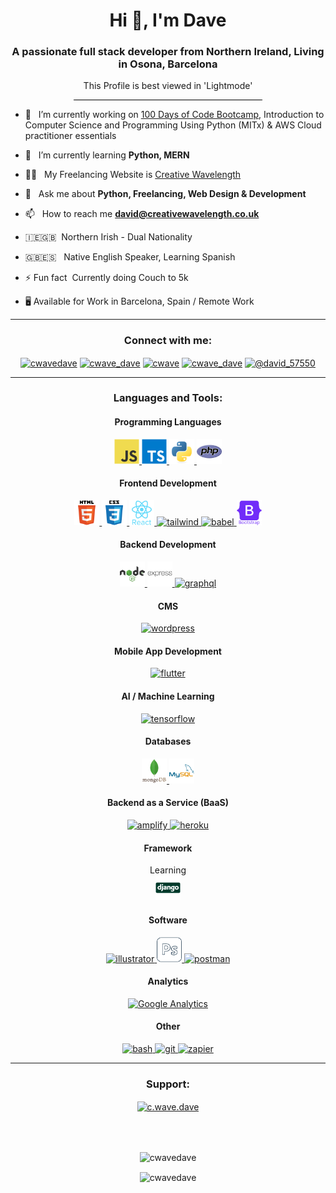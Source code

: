 <h1 align="center">Hi 👋, I'm Dave</h1>
<h3 align="center">A passionate full stack developer from Northern Ireland, Living in Osona, Barcelona</h3>
<p align="center">  This Profile is best viewed in 'Lightmode' </p>
<hr style="height:.1px; border:none; color:#000; background-color:#000; width:60%; text-align:center; margin: 0 auto;">
 
- 🔭 &nbsp; I’m currently working on [100 Days of Code Bootcamp](https://www.udemy.com/course/100-days-of-code/), Introduction to Computer Science and Programming Using Python (MITx) & AWS Cloud practitioner essentials

- 🌱 &nbsp; I’m currently learning **Python, MERN**

- 👨‍💻 &nbsp; My Freelancing Website is <a href="https://creative-wavelength.com"> Creative Wavelength </a> 

- 💬 &nbsp; Ask me about **Python, Freelancing, Web Design & Development**

- 📫 &nbsp; How to reach me **david@creativewavelength.co.uk**
 
- 🇮🇪🇬🇧&nbsp; Northern Irish - Dual Nationality 

- 🇬🇧🇪🇸 &nbsp; Native English Speaker, Learning Spanish

- ⚡ Fun fact&nbsp; Currently doing Couch to 5k

- 🖥️ Available for Work in Barcelona, Spain / Remote Work

<hr>

<h3 align="center">Connect with me:</h3>
<p align="center">
<a href="https://dev.to/cwavedave" target="blank"><img align="center" src="https://cdn.jsdelivr.net/npm/simple-icons@3.0.1/icons/dev-dot-to.svg" alt="cwavedave" height="30" width="40" /></a>
<a href="https://twitter.com/cwave_dave" target="blank"><img align="center" src="https://cdn.jsdelivr.net/npm/simple-icons@3.0.1/icons/twitter.svg" alt="cwave_dave" height="30" width="40" /></a>
<a href="https://linkedin.com/in/cwave" target="blank"><img align="center" src="https://cdn.jsdelivr.net/npm/simple-icons@3.0.1/icons/linkedin.svg" alt="cwave" height="30" width="40" /></a>
<a href="https://instagram.com/cwave_dave" target="blank"><img align="center" src="https://cdn.jsdelivr.net/npm/simple-icons@3.0.1/icons/instagram.svg" alt="cwave_dave" height="30" width="40" /></a>
<a href="https://medium.com/@david_57550" target="blank"><img align="center" src="https://cdn.jsdelivr.net/npm/simple-icons@3.0.1/icons/medium.svg" alt="@david_57550" height="30" width="40" /></a>
</p>

<hr>

<h3 align="center">Languages and Tools:</h3>
<h4 align="center">Programming Languages</h4>
<p align="center"> 
<a href="https://developer.mozilla.org/en-US/docs/Web/JavaScript" target="_blank"> <img src="https://raw.githubusercontent.com/devicons/devicon/master/icons/javascript/javascript-original.svg" alt="javascript" width="40" height="40"/> </a> 
<a href="https://www.typescriptlang.org/" target="_blank"> <img src="https://raw.githubusercontent.com/devicons/devicon/master/icons/typescript/typescript-original.svg" alt="typescript" width="40" height="40"/> </a> 
<a href="https://www.python.org" target="_blank"> <img src="https://raw.githubusercontent.com/devicons/devicon/master/icons/python/python-original.svg" alt="python" width="40" height="40"/> </a> 
<a href="https://www.php.net" target="_blank"> <img src="https://raw.githubusercontent.com/devicons/devicon/master/icons/php/php-original.svg" alt="php" width="40" height="40"/> </a> 

</p>

<h4 align="center">Frontend Development</h4>
<p align="center"> 
<a href="https://www.w3.org/html/" target="_blank"> <img src="https://raw.githubusercontent.com/devicons/devicon/master/icons/html5/html5-original-wordmark.svg" alt="html5" width="40" height="40"/> </a> 
<a href="https://www.w3schools.com/css/" target="_blank"> <img src="https://raw.githubusercontent.com/devicons/devicon/master/icons/css3/css3-original-wordmark.svg" alt="css3" width="40" height="40"/> </a>  
<a href="https://reactjs.org/" target="_blank"> <img src="https://raw.githubusercontent.com/devicons/devicon/master/icons/react/react-original-wordmark.svg" alt="react" width="40" height="40"/> 
<a href="https://tailwindcss.com/" target="_blank"> <img src="https://www.vectorlogo.zone/logos/tailwindcss/tailwindcss-icon.svg" alt="tailwind" width="40" height="40"/> </a> 
<a href="https://babeljs.io/" target="_blank"> <img src="https://www.vectorlogo.zone/logos/babeljs/babeljs-icon.svg" alt="babel" width="40" height="40"/> </a> 
<a href="https://getbootstrap.com" target="_blank"> <img src="https://raw.githubusercontent.com/devicons/devicon/master/icons/bootstrap/bootstrap-plain-wordmark.svg" alt="bootstrap" width="40" height="40"/> </a> 


</p>

<h4 align="center">Backend Development</h4>
<p align="center"> 
<a href="https://nodejs.org" target="_blank"> <img src="https://raw.githubusercontent.com/devicons/devicon/master/icons/nodejs/nodejs-original-wordmark.svg" alt="nodejs" width="40" height="40"/> </a>  
<a href="https://expressjs.com" target="_blank"> <img src="https://raw.githubusercontent.com/devicons/devicon/master/icons/express/express-original-wordmark.svg" alt="express" width="40" height="40"/> </a> 
<a href="https://graphql.org" target="_blank"> <img src="https://www.vectorlogo.zone/logos/graphql/graphql-icon.svg" alt="graphql" width="40" height="40"/> </a> 

</p>


<h4 align="center">CMS</h4>
<p align="center"> 
<a href="https://wordpress.org" target="_blank"> <img src="https://www.vectorlogo.zone/logos/wordpress/wordpress-icon.svg" alt="wordpress" width="40" height="40"/> </a>  
</p>

<h4 align="center">Mobile App Development</h4>
<p align="center"> 
<a href="https://flutter.dev" target="_blank"> <img src="https://www.vectorlogo.zone/logos/flutterio/flutterio-icon.svg" alt="flutter" width="40" height="40"/> </a> 

</p>

<h4 align="center">AI / Machine Learning</h4>
<p align="center"> 
<a href="https://www.tensorflow.org" target="_blank"> <img src="https://www.vectorlogo.zone/logos/tensorflow/tensorflow-icon.svg" alt="tensorflow" width="40" height="40"/> </a> 
</p>

<h4 align="center">Databases</h4>
<p align="center"> 
<a href="https://www.mongodb.com/" target="_blank"> <img src="https://raw.githubusercontent.com/devicons/devicon/master/icons/mongodb/mongodb-original-wordmark.svg" alt="mongodb" width="40" height="40"/> </a> 
<a href="https://www.mysql.com/" target="_blank"> <img src="https://raw.githubusercontent.com/devicons/devicon/master/icons/mysql/mysql-original-wordmark.svg" alt="mysql" width="40" height="40"/> </a> 

</p>

<h4 align="center">Backend as a Service (BaaS)</h4>
<p align="center"> 
<a href="https://aws.amazon.com/amplify/" target="_blank"> <img src="https://docs.amplify.aws/assets/logo-dark.svg" alt="amplify" width="40" height="40"/> </a> 
<a href="https://heroku.com" target="_blank"> <img src="https://www.vectorlogo.zone/logos/heroku/heroku-icon.svg" alt="heroku" width="40" height="40"/> </a> 

</p>


<h4 align="center">Framework</h4>
<p align="center"> 
 Learning <br> 
<a href="https://www.djangoproject.com/" target="_blank"> <img src="https://raw.githubusercontent.com/devicons/devicon/master/icons/django/django-original.svg" alt="django" width="40" height="40"/> </a> 

</p>

<h4 align="center">Software</h4>
<p align="center"> 
<a href="https://www.adobe.com/in/products/illustrator.html" target="_blank"> <img src="https://www.vectorlogo.zone/logos/adobe_illustrator/adobe_illustrator-icon.svg" alt="illustrator" width="40" height="40"/> </a> 
<a href="https://www.photoshop.com/en" target="_blank"> <img src="https://raw.githubusercontent.com/devicons/devicon/master/icons/photoshop/photoshop-line.svg" alt="photoshop" width="40" height="40"/> </a> 
<a href="https://postman.com" target="_blank"> <img src="https://www.vectorlogo.zone/logos/getpostman/getpostman-icon.svg" alt="postman" width="40" height="40"/> </a> 
</p>

<h4 align="center">Analytics</h4>
<p align="center"> 
<a href="https://analytics.google.com/analytics/web/" target="_blank"> <img src="https://www.vectorlogo.zone/logos/google_analytics/google_analytics-icon.svg" alt="Google Analytics" width="40" height="40"/> </a> 

</p>

<h4 align="center">Other</h4>
<p align="center"> 
<a href="https://www.gnu.org/software/bash/" target="_blank"> <img src="https://www.vectorlogo.zone/logos/gnu_bash/gnu_bash-icon.svg" alt="bash" width="40" height="40"/> </a> 
<a href="https://git-scm.com/" target="_blank"> <img src="https://www.vectorlogo.zone/logos/git-scm/git-scm-icon.svg" alt="git" width="40" height="40"/> </a> 
<a href="https://zapier.com" target="_blank"> <img src="https://www.vectorlogo.zone/logos/zapier/zapier-icon.svg" alt="zapier" width="40" height="40"/> </a> </p>

</p>

<hr>

<h3 align="center">Support:</h3>
<p align="center"><a href="https://www.buymeacoffee.com/c.wave.dave"> <img align="center" src="https://cdn.buymeacoffee.com/buttons/v2/default-yellow.png" height="50" width="210" alt="c.wave.dave" /></a></p><br><br>

<p align="center"><img align="center" src="https://github-readme-stats.vercel.app/api/top-langs?username=cwavedave&show_icons=true&locale=en&layout=compact" alt="cwavedave" /></p>
<p align="center"><img align="center" src="https://github-readme-streak-stats.herokuapp.com/?user=cwavedave&" alt="cwavedave" /></p>
